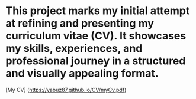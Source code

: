 # This project marks my initial attempt at refining and presenting my curriculum vitae (CV). It showcases my skills, experiences, and professional journey in a structured and visually appealing format.
[My CV] (https://yabuz87.github.io/CV/myCv.pdf)
